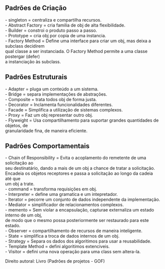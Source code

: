   <h2>Padrões de Criação</h2>
- singleton = centraliza e compartilha recursos. </br>
- Abstract Factory = cria familia de obj de alta flexibilidade. </br>
- Builder = constroi o produto passo a passo. </br>
- Prototype = cria obj por copia de uma instancia. </br>
- Factory Method = Define uma interface para criar um obj, mas deixa a subclass decidirem </br>
  qual classe a ser instanciada. O Factory Method permite a uma classe postergar (defer) </br>
  a instanciação às subclass. </br>

  <h2>Padrões Estruturais</h2>
- Adapter = pluga um conteúdo a um sistema. </br>
- Bridge = separa implementações de abstrações. </br>
- Composite = trata todos obj de forma justa. </br>
- Decorator = Inclamenta funcionalidades diferentes. </br>
- Facade = Simplifica a utilização de sistemas complexos. </br>
- Proxy = Faz um obj representar outro obj. </br>
- Flyweight = Usa compartilhamento para suportar grandes quantidades de objetos, de </br>
  granularidade fina, de maneira eficiente.</br>

  <h2>Padrões Comportamentais</h2>
- Chain of Responsibility = Evita o acoplamento do remetente de uma solicitação ao </br>
  seu destinatário, dando a mais de um obj a chance de tratar a solicitação. </br>
  Encadeia os objetos receptores e passa a solicitação ao longo da cadeia até que </br>
  um obj a trate. </br>
- command = transforma requisições em obj. </br>
- Interpreter = define uma gramatica e um intepretador. </br>
- Iterator = pecorre um conjunto de dados independente da implementação. </br>
- Mediator = simplificador de relacionamentos complexos. </br>
- memento = Sem violar a encapsulação, capturae externaliza um estado  interno de um obj, </br>
  de modo que o mesmo possa posteriormente  ser restaurado para este estado. </br>
- Observer = compartilhamento de recursos de maneira inteligente. </br>
- State = simplifica a troca de dados internos de um obj. </br>
- Strategy = Separa os dados dos algoritimos para usar a reusabilidade. </br>
- Template Method = defini algoritimos extenciveis. </br>
- Visitor = defini uma nova operação para uma class sem altera-la. </br>

Direito autoral: Livro (Padrões de projetos - GOF)